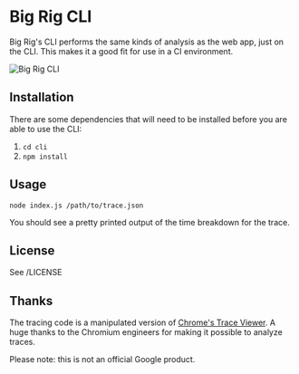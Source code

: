 # Big Rig CLI

Big Rig's CLI performs the same kinds of analysis as the web app, just on the CLI. This makes it a good fit for use in a CI environment.

![Big Rig CLI](https://cloud.githubusercontent.com/assets/617438/10881424/6825d976-815a-11e5-84c1-0b87e5c4816e.png)

## Installation

There are some dependencies that will need to be installed before you are
able to use the CLI:

1. `cd cli`
1. `npm install`

## Usage

```
node index.js /path/to/trace.json
```

You should see a pretty printed output of the time breakdown for the trace.

## License

See /LICENSE

## Thanks

The tracing code is a manipulated version of [Chrome's Trace Viewer](https://github.com/catapult-project/catapult/tree/master/tracing). A huge thanks to the Chromium engineers for making it possible to analyze traces.

Please note: this is not an official Google product.
